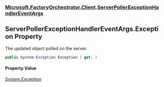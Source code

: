 ### [Microsoft.FactoryOrchestrator.Client](Microsoft_FactoryOrchestrator_Client.md 'Microsoft.FactoryOrchestrator.Client').[ServerPollerExceptionHandlerEventArgs](ServerPollerExceptionHandlerEventArgs.md 'Microsoft.FactoryOrchestrator.Client.ServerPollerExceptionHandlerEventArgs')
## ServerPollerExceptionHandlerEventArgs.Exception Property
The updated object polled on the server.  
```csharp
public System.Exception Exception { get; }
```
#### Property Value
[System.Exception](https://docs.microsoft.com/en-us/dotnet/api/System.Exception 'System.Exception')
